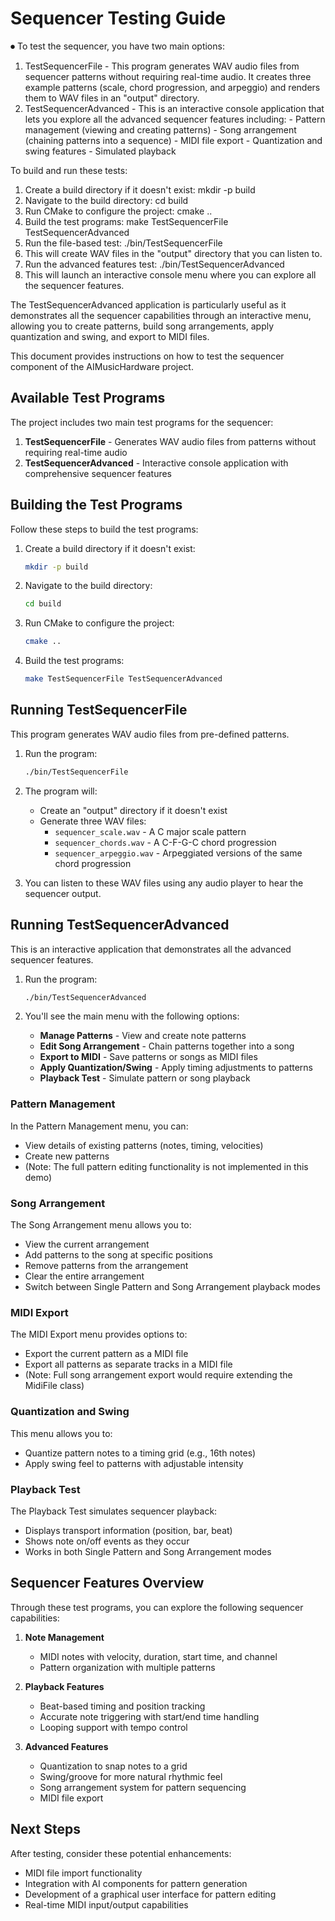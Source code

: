 # Sequencer Testing Guide

⏺ To test the sequencer, you have two main options:

  1. TestSequencerFile - This program generates WAV audio files from sequencer patterns without requiring real-time audio. It creates three
  example patterns (scale, chord progression, and arpeggio) and renders them to WAV files in an "output" directory.
  2. TestSequencerAdvanced - This is an interactive console application that lets you explore all the advanced sequencer features including:
    - Pattern management (viewing and creating patterns)
    - Song arrangement (chaining patterns into a sequence)
    - MIDI file export
    - Quantization and swing features
    - Simulated playback

  To build and run these tests:

  1. Create a build directory if it doesn't exist:
  mkdir -p build
  2. Navigate to the build directory:
  cd build
  3. Run CMake to configure the project:
  cmake ..
  4. Build the test programs:
  make TestSequencerFile TestSequencerAdvanced
  5. Run the file-based test:
  ./bin/TestSequencerFile
  5. This will create WAV files in the "output" directory that you can listen to.
  6. Run the advanced features test:
  ./bin/TestSequencerAdvanced
  6. This will launch an interactive console menu where you can explore all the sequencer features.

  The TestSequencerAdvanced application is particularly useful as it demonstrates all the sequencer capabilities through an interactive menu,
   allowing you to create patterns, build song arrangements, apply quantization and swing, and export to MIDI files.

This document provides instructions on how to test the sequencer component of the AIMusicHardware project.

## Available Test Programs

The project includes two main test programs for the sequencer:

1. **TestSequencerFile** - Generates WAV audio files from patterns without requiring real-time audio
2. **TestSequencerAdvanced** - Interactive console application with comprehensive sequencer features

## Building the Test Programs

Follow these steps to build the test programs:

1. Create a build directory if it doesn't exist:
   ```bash
   mkdir -p build
   ```

2. Navigate to the build directory:
   ```bash
   cd build
   ```

3. Run CMake to configure the project:
   ```bash
   cmake ..
   ```

4. Build the test programs:
   ```bash
   make TestSequencerFile TestSequencerAdvanced
   ```

## Running TestSequencerFile

This program generates WAV audio files from pre-defined patterns.

1. Run the program:
   ```bash
   ./bin/TestSequencerFile
   ```

2. The program will:
   - Create an "output" directory if it doesn't exist
   - Generate three WAV files:
     - `sequencer_scale.wav` - A C major scale pattern
     - `sequencer_chords.wav` - A C-F-G-C chord progression
     - `sequencer_arpeggio.wav` - Arpeggiated versions of the same chord progression

3. You can listen to these WAV files using any audio player to hear the sequencer output.

## Running TestSequencerAdvanced

This is an interactive application that demonstrates all the advanced sequencer features.

1. Run the program:
   ```bash
   ./bin/TestSequencerAdvanced
   ```

2. You'll see the main menu with the following options:
   - **Manage Patterns** - View and create note patterns
   - **Edit Song Arrangement** - Chain patterns together into a song
   - **Export to MIDI** - Save patterns or songs as MIDI files
   - **Apply Quantization/Swing** - Apply timing adjustments to patterns
   - **Playback Test** - Simulate pattern or song playback

### Pattern Management

In the Pattern Management menu, you can:
- View details of existing patterns (notes, timing, velocities)
- Create new patterns
- (Note: The full pattern editing functionality is not implemented in this demo)

### Song Arrangement

The Song Arrangement menu allows you to:
- View the current arrangement
- Add patterns to the song at specific positions
- Remove patterns from the arrangement
- Clear the entire arrangement
- Switch between Single Pattern and Song Arrangement playback modes

### MIDI Export

The MIDI Export menu provides options to:
- Export the current pattern as a MIDI file
- Export all patterns as separate tracks in a MIDI file
- (Note: Full song arrangement export would require extending the MidiFile class)

### Quantization and Swing

This menu allows you to:
- Quantize pattern notes to a timing grid (e.g., 16th notes)
- Apply swing feel to patterns with adjustable intensity

### Playback Test

The Playback Test simulates sequencer playback:
- Displays transport information (position, bar, beat)
- Shows note on/off events as they occur
- Works in both Single Pattern and Song Arrangement modes

## Sequencer Features Overview

Through these test programs, you can explore the following sequencer capabilities:

1. **Note Management**
   - MIDI notes with velocity, duration, start time, and channel
   - Pattern organization with multiple patterns

2. **Playback Features**
   - Beat-based timing and position tracking
   - Accurate note triggering with start/end time handling
   - Looping support with tempo control

3. **Advanced Features**
   - Quantization to snap notes to a grid
   - Swing/groove for more natural rhythmic feel
   - Song arrangement system for pattern sequencing
   - MIDI file export

## Next Steps

After testing, consider these potential enhancements:
- MIDI file import functionality
- Integration with AI components for pattern generation
- Development of a graphical user interface for pattern editing
- Real-time MIDI input/output capabilities
